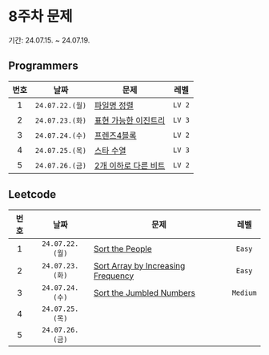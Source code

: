 # 8주차 문제

기간: 24.07.15. ~ 24.07.19.

## Programmers

| 번호  |      날짜       | 문제                                                                                     |  레벨  |
| :---: | :-------------: | ---------------------------------------------------------------------------------------- | :----: |
|   1   | `24.07.22.(월)` | [파일명 정렬](https://school.programmers.co.kr/learn/courses/30/lessons/17686)           | `LV 2` |
|   2   | `24.07.23.(화)` | [표현 가능한 이진트리](https://school.programmers.co.kr/learn/courses/30/lessons/150367) | `LV 3` |
|   3   | `24.07.24.(수)` | [프렌즈4블록](https://school.programmers.co.kr/learn/courses/30/lessons/17679)           | `LV 2` |
|   4   | `24.07.25.(목)` | [스타 수열](https://school.programmers.co.kr/learn/courses/30/lessons/70130)             | `LV 3` |
|   5   | `24.07.26.(금)` | [2개 이하로 다른 비트](https://school.programmers.co.kr/learn/courses/30/lessons/77885)  | `LV 2` |

## Leetcode

| 번호  |      날짜       | 문제                                                                                                                                                        |   레벨   |
| :---: | :-------------: | ----------------------------------------------------------------------------------------------------------------------------------------------------------- | :------: |
|   1   | `24.07.22.(월)` | [Sort the People](https://leetcode.com/problems/sort-the-people/description/?envType=daily-question&envId=2024-07-22)                                       |  `Easy`  |
|   2   | `24.07.23.(화)` | [Sort Array by Increasing Frequency](https://leetcode.com/problems/sort-array-by-increasing-frequency/description/?envType=daily-question&envId=2024-07-23) |  `Easy`  |
|   3   | `24.07.24.(수)` | [Sort the Jumbled Numbers](https://leetcode.com/problems/sort-the-jumbled-numbers/description/?envType=daily-question&envId=2024-07-24)                     | `Medium` |
|   4   | `24.07.25.(목)` |                                                                                                                                                             |          |
|   5   | `24.07.26.(금)` |                                                                                                                                                             |          |
